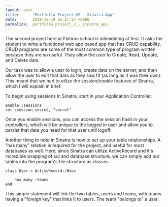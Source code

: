 ```yaml
---
layout: post
title:      "Portfolio Project #2 - Sinatra App"
date:       2019-12-19 16:17:14 +0000
permalink:  portfolio_project_2_-_sinatra_app
---
```



The second project here at Flatiron school is intimidating at first.   It asks the student to write a functional web app based app that has CRUD capability.  CRUD programs are some of the most common type of program written because they are so useful.  They allow the user to Create, Read, Update, and Delete data.  

Our task was to allow a user to login, create data on the server, and then allow the user to edit that data as they saw fit (as long as it was their own).  This meant that we had to utlize the session/cookie features of Sinatra, which I will explain in brief. 

To begin using sessions in Sinatra, start in your Application Controller.  

```
enable :sessions
set :session_secret, "secret"
```

Once you enable sessions, you can access the session hash in your controllers, which will be unique to the logged in user and allow you to persist that data you need for that user until logoff.  


Another thing to note in Sinatra is how to set up your table relationships.  A "has many" relation is required for the project, and useful for most databases as well.  Here, since Sinatra can utilize ActiveRecord and it's incredible wrapping of sql and database structure, we can simply add our tables into the program's file structure as classes. 

```
class User < ActiveRecord::Base   
   
    has_many :teams
end
```

This simple statement will link the two tables, users and teams, with teams having a "foreign key" that links it to users.  The team "belongs to" a user.  

